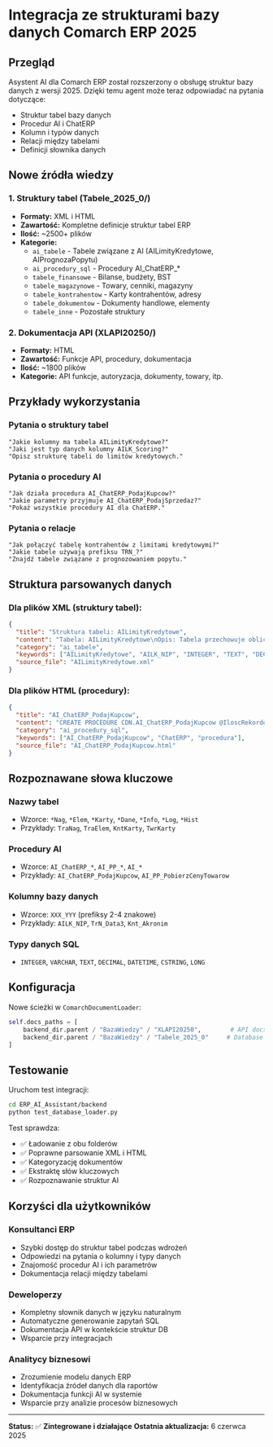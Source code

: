 # Integracja ze strukturami bazy danych Comarch ERP 2025

## Przegląd

Asystent AI dla Comarch ERP został rozszerzony o obsługę struktur bazy danych z wersji 2025. Dzięki temu agent może teraz odpowiadać na pytania dotyczące:

- Struktur tabel bazy danych
- Procedur AI i ChatERP
- Kolumn i typów danych
- Relacji między tabelami
- Definicji słownika danych

## Nowe źródła wiedzy

### 1. Struktury tabel (Tabele_2025_0/)
- **Formaty:** XML i HTML
- **Zawartość:** Kompletne definicje struktur tabel ERP
- **Ilość:** ~2500+ plików
- **Kategorie:**
  - `ai_tabele` - Tabele związane z AI (AILimityKredytowe, AIPrognozaPopytu)
  - `ai_procedury_sql` - Procedury AI_ChatERP_*
  - `tabele_finansowe` - Bilanse, budżety, BST
  - `tabele_magazynowe` - Towary, cenniki, magazyny
  - `tabele_kontrahentow` - Karty kontrahentów, adresy
  - `tabele_dokumentow` - Dokumenty handlowe, elementy
  - `tabele_inne` - Pozostałe struktury

### 2. Dokumentacja API (XLAPI20250/)
- **Formaty:** HTML
- **Zawartość:** Funkcje API, procedury, dokumentacja
- **Ilość:** ~1800 plików
- **Kategorie:** API funkcje, autoryzacja, dokumenty, towary, itp.

## Przykłady wykorzystania

### Pytania o struktury tabel
```
"Jakie kolumny ma tabela AILimityKredytowe?"
"Jaki jest typ danych kolumny AILK_Scoring?"
"Opisz strukturę tabeli do limitów kredytowych."
```

### Pytania o procedury AI
```
"Jak działa procedura AI_ChatERP_PodajKupcow?"
"Jakie parametry przyjmuje AI_ChatERP_PodajSprzedaz?"
"Pokaż wszystkie procedury AI dla ChatERP."
```

### Pytania o relacje
```
"Jak połączyć tabelę kontrahentów z limitami kredytowymi?"
"Jakie tabele używają prefiksu TRN_?"
"Znajdź tabele związane z prognozowaniem popytu."
```

## Struktura parsowanych danych

### Dla plików XML (struktury tabel):
```json
{
  "title": "Struktura tabeli: AILimityKredytowe",
  "content": "Tabela: AILimityKredytowe\nOpis: Tabela przechowuje obliczone wartości limitów kredytowych\n\nKolumny:\n- AILK_NIP (TEXT) - zmienne opisujące podstawowe atrybuty...",
  "category": "ai_tabele",
  "keywords": ["AILimityKredytowe", "AILK_NIP", "INTEGER", "TEXT", "DECIMAL"],
  "source_file": "AILimityKredytowe.xml"
}
```

### Dla plików HTML (procedury):
```json
{
  "title": "AI_ChatERP_PodajKupcow",
  "content": "CREATE PROCEDURE CDN.AI_ChatERP_PodajKupcow @IloscRekordow INT...",
  "category": "ai_procedury_sql",
  "keywords": ["AI_ChatERP_PodajKupcow", "ChatERP", "procedura"],
  "source_file": "AI_ChatERP_PodajKupcow.html"
}
```

## Rozpoznawane słowa kluczowe

### Nazwy tabel
- Wzorce: `*Nag`, `*Elem`, `*Karty`, `*Dane`, `*Info`, `*Log`, `*Hist`
- Przykłady: `TraNag`, `TraElem`, `KntKarty`, `TwrKarty`

### Procedury AI
- Wzorce: `AI_ChatERP_*`, `AI_PP_*`, `AI_*`
- Przykłady: `AI_ChatERP_PodajKupcow`, `AI_PP_PobierzCenyTowarow`

### Kolumny bazy danych
- Wzorce: `XXX_YYY` (prefiksy 2-4 znakowe)
- Przykłady: `AILK_NIP`, `TrN_Data3`, `Knt_Akronim`

### Typy danych SQL
- `INTEGER`, `VARCHAR`, `TEXT`, `DECIMAL`, `DATETIME`, `CSTRING`, `LONG`

## Konfiguracja

Nowe ścieżki w `ComarchDocumentLoader`:
```python
self.docs_paths = [
    backend_dir.parent / "BazaWiedzy" / "XLAPI20250",        # API docs
    backend_dir.parent / "BazaWiedzy" / "Tabele_2025_0"     # Database structures
]
```

## Testowanie

Uruchom test integracji:
```bash
cd ERP_AI_Assistant/backend
python test_database_loader.py
```

Test sprawdza:
- ✅ Ładowanie z obu folderów
- ✅ Poprawne parsowanie XML i HTML
- ✅ Kategoryzację dokumentów
- ✅ Ekstraktę słów kluczowych
- ✅ Rozpoznawanie struktur AI

## Korzyści dla użytkowników

### Konsultanci ERP
- Szybki dostęp do struktur tabel podczas wdrożeń
- Odpowiedzi na pytania o kolumny i typy danych
- Znajomość procedur AI i ich parametrów
- Dokumentacja relacji między tabelami

### Deweloperzy
- Kompletny słownik danych w języku naturalnym
- Automatyczne generowanie zapytań SQL
- Dokumentacja API w kontekście struktur DB
- Wsparcie przy integracjach

### Analitycy biznesowi
- Zrozumienie modelu danych ERP
- Identyfikacja źródeł danych dla raportów
- Dokumentacja funkcji AI w systemie
- Wsparcie przy analizie procesów biznesowych

---

**Status:** ✅ **Zintegrowane i działające**
**Ostatnia aktualizacja:** 6 czerwca 2025
